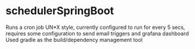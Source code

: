 # schedulerSpringBoot
Runs a cron job UN*X style, currently configured to run for every 5 secs, requires some configuration to send email triggers and grafana dashboard
Used gradle as the build/dependency management tool
